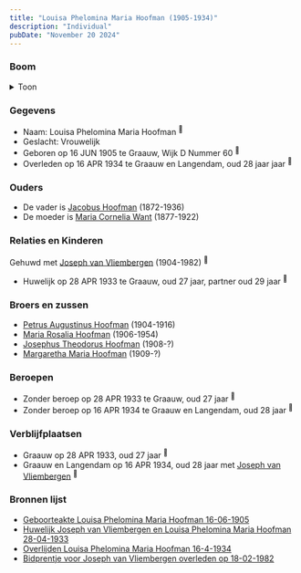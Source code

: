 ```yaml
---
title: "Louisa Phelomina Maria Hoofman (1905-1934)"
description: "Individual"
pubDate: "November 20 2024"
---
```


### Boom
<details><summary>Toon</summary>

![test](https://www.plantuml.com/plantuml/svg/ZPD9Rzim48Nl_1M3v93q442B5zKmZCI1b0L9OBHfYvoCaJIn25EaGL8rZC3_lRGMssYBrZU2V8_yPjxmsbZKjYe5CqikLwYnX1IpvKAhIkQtIYWDLgCqxeYaPGNF2JAkCq7DcigLtK19PKhQD5l6aYPbDojYHxTc0es13mO0KwLpqgy5pvQIZ1cFI-HoCe6GRHcxW5dzb66Du-mHCvLM1kwLUYzHdW4QUF0yRnW0dCTXqa-cxjgFTquYty9ub6AwcQVAMa6Z2KJmDPw17pdrdKQiraTAiwo4cAFCvvbMngJAqJYBtuURsHVmFuU3phFjO9vHSuHRfIK9j_Y1qdP0WTzpGCaq3kFm7q0FBwyxd25SVZgPQ0YFtruSK130VIMCFV2CHslASouNTQdFDszEvOKrKjBqw5pmHM4t98HQEwmjQtjtTTKgMCj-s4ZsYlfemBhNdbJ53SAi8A5ABX6QTloMZ7F0FjF_DyIfc-gy_kaH3Rg8Ugq7IC8JoWN97ClT77NJemoj2lY94huBNe-fq-nH0--K8V93IEBf3h5tEcBKUgBWZoawJYs8kbAEOWl_6jkkiLrA8Mln3nlisXNlll8l)
</details>

### Gegevens
- Naam: Louisa Phelomina Maria Hoofman <sup><a href="../s00363/" style="text-decoration:none" title="Geboorteakte Louisa Phelomina Maria Hoofman 16-06-1905">:link:</a></sup>
- Geslacht: Vrouwelijk
- Geboren op 16 JUN 1905 te Graauw, Wijk D Nummer 60 <sup><a href="../s00363/" style="text-decoration:none" title="Geboorteakte Louisa Phelomina Maria Hoofman 16-06-1905">:link:</a></sup>
- Overleden op 16 APR 1934 te Graauw en Langendam, oud 28 jaar jaar <sup><a href="../s00371/" style="text-decoration:none" title="Overlijden Louisa Phelomina Maria Hoofman 16-4-1934">:link:</a></sup>

### Ouders
- De vader is [Jacobus Hoofman](../i00072/) (1872-1936)
- De moeder is [Maria Cornelia Want](../i00214/) (1877-1922)

### Relaties en Kinderen

Gehuwd met [Joseph van Vliembergen](../i00220/) (1904-1982) <sup><a href="../s00370/" style="text-decoration:none" title="Huwelijk Joseph van Vliembergen en Louisa Phelomina Maria Hoofman 28-04-1933">:link:</a></sup>
- Huwelijk op 28 APR 1933 te Graauw, oud 27 jaar, partner oud 29 jaar <sup><a href="../s00370/" style="text-decoration:none" title="Huwelijk Joseph van Vliembergen en Louisa Phelomina Maria Hoofman 28-04-1933">:link:</a></sup>

### Broers en zussen
- [Petrus Augustinus Hoofman](../i00215/) (1904-1916)
- [Maria Rosalia Hoofman](../i00217/) (1906-1954)
- [Josephus Theodorus Hoofman](../i00218/) (1908-?)
- [Margaretha Maria Hoofman](../i00219/) (1909-?)

### Beroepen
- Zonder beroep op 28 APR 1933 te Graauw, oud 27 jaar <sup><a href="../s00370/" style="text-decoration:none" title="Huwelijk Joseph van Vliembergen en Louisa Phelomina Maria Hoofman 28-04-1933">:link:</a></sup>
- Zonder beroep op 16 APR 1934 te Graauw en Langendam, oud 28 jaar <sup><a href="../s00371/" style="text-decoration:none" title="Overlijden Louisa Phelomina Maria Hoofman 16-4-1934">:link:</a></sup>

### Verblijfplaatsen
- Graauw  op 28 APR 1933, oud 27 jaar  <sup><a href="../s00370/" style="text-decoration:none" title="Huwelijk Joseph van Vliembergen en Louisa Phelomina Maria Hoofman 28-04-1933">:link:</a></sup>
- Graauw en Langendam  op 16 APR 1934, oud 28 jaar met [Joseph van Vliembergen](../i00220/) <sup><a href="../s00371/" style="text-decoration:none" title="Overlijden Louisa Phelomina Maria Hoofman 16-4-1934">:link:</a></sup>

### Bronnen lijst
- [Geboorteakte Louisa Phelomina Maria Hoofman 16-06-1905](../s00363/)
- [Huwelijk Joseph van Vliembergen en Louisa Phelomina Maria Hoofman 28-04-1933](../s00370/)
- [Overlijden Louisa Phelomina Maria Hoofman 16-4-1934](../s00371/)
- [Bidprentje voor Joseph van Vliembergen overleden op 18-02-1982](../s00375/)